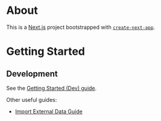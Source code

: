 # About

This is a [Next.js](https://nextjs.org) project bootstrapped with [`create-next-app`](https://nextjs.org/docs/app/api-reference/cli/create-next-app).

# Getting Started

## Development

See the [Getting Started (Dev) guide](/docs/dev_getting_started.md).

Other useful guides:
- [Import External Data Guide](/docs/import_external_data.md)